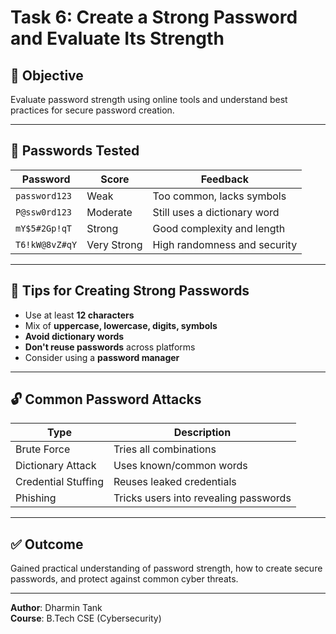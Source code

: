 # Task 6: Create a Strong Password and Evaluate Its Strength

## 🎯 Objective
Evaluate password strength using online tools and understand best practices for secure password creation.

---

## 🔑 Passwords Tested

| Password | Score | Feedback |
|----------|-------|----------|
| `password123` | Weak | Too common, lacks symbols |
| `P@ssw0rd123` | Moderate | Still uses a dictionary word |
| `mY$5#2Gp!qT` | Strong | Good complexity and length |
| `T6!kW@8vZ#qY` | Very Strong | High randomness and security |

---

## 🧠 Tips for Creating Strong Passwords

- Use at least **12 characters**
- Mix of **uppercase, lowercase, digits, symbols**
- **Avoid dictionary words**
- **Don't reuse passwords** across platforms
- Consider using a **password manager**

---

## 🔓 Common Password Attacks

| Type | Description |
|------|-------------|
| Brute Force | Tries all combinations |
| Dictionary Attack | Uses known/common words |
| Credential Stuffing | Reuses leaked credentials |
| Phishing | Tricks users into revealing passwords |

---

## ✅ Outcome
Gained practical understanding of password strength, how to create secure passwords, and protect against common cyber threats.

---

**Author**: Dharmin Tank  
**Course**: B.Tech CSE (Cybersecurity)  
